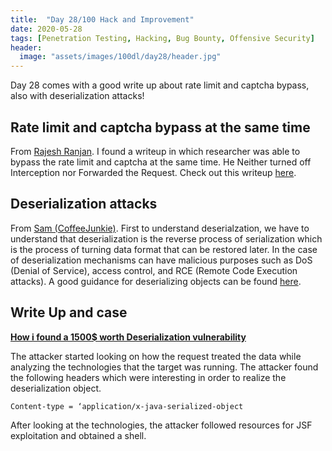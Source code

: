 ```yaml
---
title:  "Day 28/100 Hack and Improvement"
date: 2020-05-28
tags: [Penetration Testing, Hacking, Bug Bounty, Offensive Security]
header: 
  image: "assets/images/100dl/day28/header.jpg"
---
```


Day 28 comes with a good write up about rate limit and captcha bypass, also with deserialization attacks!

## Rate limit and captcha bypass at the same time

From [Rajesh Ranjan](https://twitter.com/eh_rajesh). I found a writeup in which researcher was able to bypass the rate limit and captcha at the same time. He Neither turned off Interception nor Forwarded the Request. Check out this writeup [here](https://medium.com/bugbountywriteup/weird-story-of-captcha-to-rate-limit-bypass-c62690db39a). 

## Deserialization attacks

From [Sam (CoffeeJunkie)](https://twitter.com/coffeejunkiee_). First to understand deserialzation, we have to understand that deserialization is the reverse process of serialization which is the process of turning data format that can be restored later. In the case of deserialization mechanisms can have malicious purposes such as DoS (Denial of Service), access control, and RCE (Remote Code Execution attacks). A good guidance for deserializing objects can be found [here](https://cheatsheetseries.owasp.org/cheatsheets/Deserialization_Cheat_Sheet.html).

## Write Up and case

[**How i found a 1500$ worth Deserialization vulnerability**](https://medium.com/@D0rkerDevil/how-i-found-a-1500-worth-deserialization-vulnerability-9ce753416e0a)

The attacker started looking on how the request treated the data while analyzing the technologies that the target was running. The attacker found the following headers which were interesting in order to realize the deserialization object. 
```
Content-type = ‘application/x-java-serialized-object
```
After looking at the technologies, the attacker followed resources for JSF exploitation and obtained a shell. 
